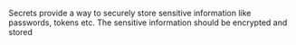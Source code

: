 Secrets provide a way to securely store sensitive information like passwords, tokens etc. The sensitive information should be encrypted and stored 